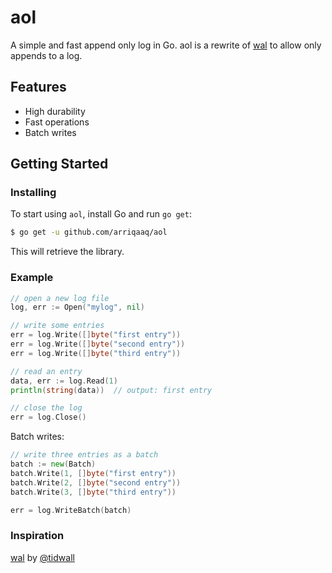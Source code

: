 # aol

A simple and fast append only log in Go. aol is a rewrite of [wal](https://github.com/tidwall/wal) to allow only appends to a log.

## Features

- High durability
- Fast operations
- Batch writes

## Getting Started

### Installing

To start using `aol`, install Go and run `go get`:

```sh
$ go get -u github.com/arriqaaq/aol
```

This will retrieve the library.

### Example

```go
// open a new log file
log, err := Open("mylog", nil)

// write some entries
err = log.Write([]byte("first entry"))
err = log.Write([]byte("second entry"))
err = log.Write([]byte("third entry"))

// read an entry
data, err := log.Read(1)
println(string(data))  // output: first entry

// close the log
err = log.Close()
```

Batch writes:

```go
// write three entries as a batch
batch := new(Batch)
batch.Write(1, []byte("first entry"))
batch.Write(2, []byte("second entry"))
batch.Write(3, []byte("third entry"))

err = log.WriteBatch(batch)
```

### Inspiration

[wal](https://github.com/tidwall/wal) by [@tidwall](http://twitter.com/tidwall)
